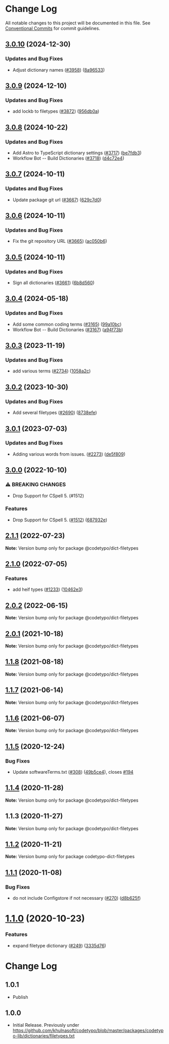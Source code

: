 # Change Log

All notable changes to this project will be documented in this file.
See [Conventional Commits](https://conventionalcommits.org) for commit guidelines.

## [3.0.10](https://github.com/khulnasoft/codetypo-dicts/compare/@codetypo/dict-filetypes@3.0.9...@codetypo/dict-filetypes@3.0.10) (2024-12-30)


### Updates and Bug Fixes

* Adjust dictionary names ([#3958](https://github.com/khulnasoft/codetypo-dicts/issues/3958)) ([8a96533](https://github.com/khulnasoft/codetypo-dicts/commit/8a96533bec21280103740868b81559437c413501))

## [3.0.9](https://github.com/khulnasoft/codetypo-dicts/compare/@codetypo/dict-filetypes@3.0.8...@codetypo/dict-filetypes@3.0.9) (2024-12-10)


### Updates and Bug Fixes

* add lockb to filetypes ([#3872](https://github.com/khulnasoft/codetypo-dicts/issues/3872)) ([956db0a](https://github.com/khulnasoft/codetypo-dicts/commit/956db0a33f7a0f23a87b34451fe7cfb44c5e68dc))

## [3.0.8](https://github.com/khulnasoft/codetypo-dicts/compare/@codetypo/dict-filetypes@3.0.7...@codetypo/dict-filetypes@3.0.8) (2024-10-22)


### Updates and Bug Fixes

* Add Astro to TypeScript dictionary settings ([#3717](https://github.com/khulnasoft/codetypo-dicts/issues/3717)) ([be7fdb3](https://github.com/khulnasoft/codetypo-dicts/commit/be7fdb31f9e65f76b5410d353e24ac775631cf8a))
* Workflow Bot -- Build Dictionaries ([#3718](https://github.com/khulnasoft/codetypo-dicts/issues/3718)) ([d4c72e4](https://github.com/khulnasoft/codetypo-dicts/commit/d4c72e49743a15fb7babc80142ef0817d2d7b394))

## [3.0.7](https://github.com/khulnasoft/codetypo-dicts/compare/@codetypo/dict-filetypes@3.0.6...@codetypo/dict-filetypes@3.0.7) (2024-10-11)


### Updates and Bug Fixes

* Update package git url ([#3667](https://github.com/khulnasoft/codetypo-dicts/issues/3667)) ([629c7d0](https://github.com/khulnasoft/codetypo-dicts/commit/629c7d0a5e1bacad1d3874b1f8372edc3494ef97))

## [3.0.6](https://github.com/khulnasoft/codetypo-dicts/compare/@codetypo/dict-filetypes@3.0.5...@codetypo/dict-filetypes@3.0.6) (2024-10-11)


### Updates and Bug Fixes

* Fix the git repository URL ([#3665](https://github.com/khulnasoft/codetypo-dicts/issues/3665)) ([ac050b6](https://github.com/khulnasoft/codetypo-dicts/commit/ac050b697d57820109995e92fac5ccc32ced1723))

## [3.0.5](https://github.com/khulnasoft/codetypo-dicts/compare/@codetypo/dict-filetypes@3.0.4...@codetypo/dict-filetypes@3.0.5) (2024-10-11)


### Updates and Bug Fixes

* Sign all dictionaries ([#3661](https://github.com/khulnasoft/codetypo-dicts/issues/3661)) ([6b8d560](https://github.com/khulnasoft/codetypo-dicts/commit/6b8d560cf51a593458ce42bca415859f872cfc97))

## [3.0.4](https://github.com/khulnasoft/codetypo-dicts/compare/@codetypo/dict-filetypes@3.0.3...@codetypo/dict-filetypes@3.0.4) (2024-05-18)


### Updates and Bug Fixes

* Add some common coding terms ([#3165](https://github.com/khulnasoft/codetypo-dicts/issues/3165)) ([99a10bc](https://github.com/khulnasoft/codetypo-dicts/commit/99a10bc436b1b1b6e1922b8a152aff33a6f09ada))
* Workflow Bot -- Build Dictionaries ([#3167](https://github.com/khulnasoft/codetypo-dicts/issues/3167)) ([a94f73b](https://github.com/khulnasoft/codetypo-dicts/commit/a94f73b4ff267e143d97208cf1c93b2b772bea51))

## [3.0.3](https://github.com/khulnasoft/codetypo-dicts/compare/@codetypo/dict-filetypes@3.0.2...@codetypo/dict-filetypes@3.0.3) (2023-11-19)


### Updates and Bug Fixes

* add various terms ([#2734](https://github.com/khulnasoft/codetypo-dicts/issues/2734)) ([1058a2c](https://github.com/khulnasoft/codetypo-dicts/commit/1058a2c5a53bd9aa72958943062d4d454678c2f5))

## [3.0.2](https://github.com/khulnasoft/codetypo-dicts/compare/@codetypo/dict-filetypes@3.0.1...@codetypo/dict-filetypes@3.0.2) (2023-10-30)


### Updates and Bug Fixes

* Add several filetypes ([#2690](https://github.com/khulnasoft/codetypo-dicts/issues/2690)) ([8738efe](https://github.com/khulnasoft/codetypo-dicts/commit/8738efe8dd82ce13ac43ce00fb64562d1cb44457))

## [3.0.1](https://github.com/khulnasoft/codetypo-dicts/compare/@codetypo/dict-filetypes@3.0.0...@codetypo/dict-filetypes@3.0.1) (2023-07-03)


### Updates and Bug Fixes

* Adding various words from issues. ([#2273](https://github.com/khulnasoft/codetypo-dicts/issues/2273)) ([de5f809](https://github.com/khulnasoft/codetypo-dicts/commit/de5f8098d1dad66ac7d90da205f53aaad531024f))

## [3.0.0](https://github.com/khulnasoft/codetypo-dicts/compare/@codetypo/dict-filetypes@2.1.1...@codetypo/dict-filetypes@3.0.0) (2022-10-10)


### ⚠ BREAKING CHANGES

* Drop Support for CSpell 5. (#1512)

### Features

* Drop Support for CSpell 5. ([#1512](https://github.com/khulnasoft/codetypo-dicts/issues/1512)) ([687932e](https://github.com/khulnasoft/codetypo-dicts/commit/687932e187e4bce87d7904e3a2e53dd6de6ac372))

## [2.1.1](https://github.com/khulnasoft/codetypo-dicts/compare/@codetypo/dict-filetypes@2.1.0...@codetypo/dict-filetypes@2.1.1) (2022-07-23)

**Note:** Version bump only for package @codetypo/dict-filetypes





## [2.1.0](https://github.com/khulnasoft/codetypo-dicts/compare/@codetypo/dict-filetypes@2.0.2...@codetypo/dict-filetypes@2.1.0) (2022-07-05)


### Features

* add heif types ([#1233](https://github.com/khulnasoft/codetypo-dicts/issues/1233)) ([10462e3](https://github.com/khulnasoft/codetypo-dicts/commit/10462e313d34da294020671213c4307e68bc2eb4))



## [2.0.2](https://github.com/khulnasoft/codetypo-dicts/compare/@codetypo/dict-filetypes@2.0.1...@codetypo/dict-filetypes@2.0.2) (2022-06-15)

**Note:** Version bump only for package @codetypo/dict-filetypes





## [2.0.1](https://github.com/khulnasoft/codetypo-dicts/compare/@codetypo/dict-filetypes@1.1.8...@codetypo/dict-filetypes@2.0.1) (2021-10-18)

**Note:** Version bump only for package @codetypo/dict-filetypes





## [1.1.8](https://github.com/khulnasoft/codetypo-dicts/compare/@codetypo/dict-filetypes@1.1.7...@codetypo/dict-filetypes@1.1.8) (2021-08-18)

**Note:** Version bump only for package @codetypo/dict-filetypes





## [1.1.7](https://github.com/khulnasoft/codetypo-dicts/compare/@codetypo/dict-filetypes@1.1.6...@codetypo/dict-filetypes@1.1.7) (2021-06-14)

**Note:** Version bump only for package @codetypo/dict-filetypes





## [1.1.6](https://github.com/khulnasoft/codetypo-dicts/compare/@codetypo/dict-filetypes@1.1.5...@codetypo/dict-filetypes@1.1.6) (2021-06-07)

**Note:** Version bump only for package @codetypo/dict-filetypes





## [1.1.5](https://github.com/khulnasoft/codetypo-dicts/compare/@codetypo/dict-filetypes@1.1.4...@codetypo/dict-filetypes@1.1.5) (2020-12-24)


### Bug Fixes

* Update softwareTerms.txt ([#308](https://github.com/khulnasoft/codetypo-dicts/issues/308)) ([49b5ce4](https://github.com/khulnasoft/codetypo-dicts/commit/49b5ce4a2436f3c99969d6425128d55f84c8a7fc)), closes [#194](https://github.com/khulnasoft/codetypo-dicts/issues/194)





## [1.1.4](https://github.com/khulnasoft/codetypo-dicts/compare/@codetypo/dict-filetypes@1.1.3...@codetypo/dict-filetypes@1.1.4) (2020-11-28)

**Note:** Version bump only for package @codetypo/dict-filetypes





## 1.1.3 (2020-11-27)

**Note:** Version bump only for package @codetypo/dict-filetypes





## [1.1.2](https://github.com/khulnasoft/codetypo-dicts/compare/codetypo-dict-filetypes@1.1.1...codetypo-dict-filetypes@1.1.2) (2020-11-21)

**Note:** Version bump only for package codetypo-dict-filetypes

## [1.1.1](https://github.com/khulnasoft/codetypo-dicts/compare/codetypo-dict-filetypes@1.1.0...codetypo-dict-filetypes@1.1.1) (2020-11-08)

### Bug Fixes

- do not include Configstore if not necessary ([#270](https://github.com/khulnasoft/codetypo-dicts/issues/270)) ([d8b625f](https://github.com/khulnasoft/codetypo-dicts/commit/d8b625f2f42d5cc6c4a9390216ac1e5037886e44))

# [1.1.0](https://github.com/khulnasoft/codetypo-dicts/compare/codetypo-dict-filetypes@1.0.4...codetypo-dict-filetypes@1.1.0) (2020-10-23)

### Features

- expand filetype dictionary ([#249](https://github.com/khulnasoft/codetypo-dicts/issues/249)) ([3335d76](https://github.com/khulnasoft/codetypo-dicts/commit/3335d76f43b64c24b8bf81cff769b9067d27297a))

# Change Log

## 1.0.1

- Publish

## 1.0.0

- Initial Release. Previously under https://github.com/khulnasoft/codetypo/blob/master/packages/codetypo-lib/dictionaries/filetypes.txt
